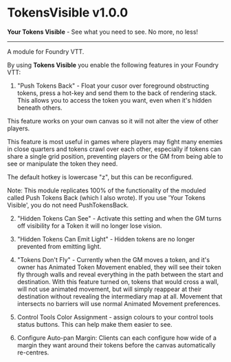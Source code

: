 # TokensVisible v1.0.0
**Your Tokens Visible** - See what you need to see. No more, no less!
***
A module for Foundry VTT.

By using **Tokens Visible** you enable the following features in your Foundry VTT:

1. "Push Tokens Back" - Float your cusor over foreground obstructing tokens, press a hot-key and send them to the back of rendering stack. This allows you to access the token you want, even when it's hidden beneath others.

This feature works on your own canvas so it will not alter the view of other players.
 
This feature is most useful in games where players may fight many enemies in close quarters and tokens crawl over each other, especially if tokens can share a single grid position,  preventing players or the GM from being able to see or manipulate the token they need.

The default hotkey is lowercase "z", but this can be reconfigured.

Note: This module replicates 100% of the functionality of the moduled called Push Tokens Back (which I also wrote). If you use 'Your Tokens Visible', you do not need PushTokensBack.

2. "Hidden Tokens Can See" - Activate this setting and when the GM turns off visibility for a Token it will no longer lose vision. 

3. "Hidden Tokens Can Emit Light" - Hidden tokens are no longer prevented from emitting light.  

4. "Tokens Don't Fly" - Currently when the GM moves a token, and it's owner has Animated Token Movement enabled, they will see their token fly through walls and reveal everything in the path between the start and destination. With this feature turned on, tokens that would cross a wall, will not use animated movement, but will simply  reappear at their destination without revealing the intermediary map at all.  Movement that intersects no barriers will use normal Animated Movement preferences.

5. Control Tools Color Assignment - assign colours to your control tools status buttons. This can help make them easier to see.  

6. Configure Auto-pan Margin: Clients can each configure how wide of a margin they want around their tokens before the canvas automatically re-centres.  














